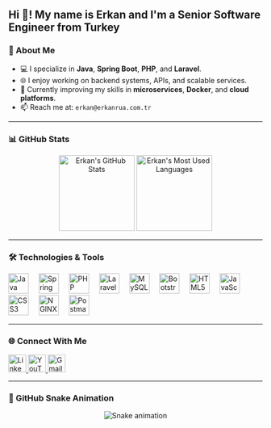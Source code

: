 <h2 align="left">Hi 👋! My name is Erkan and I'm a Senior Software Engineer from Turkey</h2>

### 🚀 About Me

- 💻 I specialize in **Java**, **Spring Boot**, **PHP**, and **Laravel**.  
- 🌐 I enjoy working on backend systems, APIs, and scalable services.  
- 🌱 Currently improving my skills in **microservices**, **Docker**, and **cloud platforms**.  
- 📫 Reach me at: `erkan@erkanrua.com.tr`

---

### 📊 GitHub Stats

<div align="center">
  <img src="https://github-readme-stats.vercel.app/api?username=erkanrua&hide_title=false&hide_rank=false&show_icons=true&include_all_commits=true&count_private=true&theme=dracula&locale=en&hide_border=false" height="150" alt="Erkan's GitHub Stats" />
  <img src="https://github-readme-stats.vercel.app/api/top-langs?username=erkanrua&layout=compact&langs_count=5&theme=dracula&hide_border=false" height="150" alt="Erkan's Most Used Languages" />
</div>

---

### 🛠️ Technologies & Tools

<div align="left">
  <img src="https://cdn.simpleicons.org/java/007396" height="40" alt="Java" />
  <img width="12" />
  <img src="https://cdn.simpleicons.org/springboot/6DB33F" height="40" alt="Spring Boot" />
  <img width="12" />
  <img src="https://cdn.simpleicons.org/php/777BB4" height="40" alt="PHP" />
  <img width="12" />
  <img src="https://cdn.simpleicons.org/laravel/FF2D20" height="40" alt="Laravel" />
  <img width="12" />
  <img src="https://skillicons.dev/icons?i=mysql" height="40" alt="MySQL" />
  <img width="12" />
  <img src="https://cdn.simpleicons.org/bootstrap/7952B3" height="40" alt="Bootstrap" />
  <img width="12" />
  <img src="https://cdn.simpleicons.org/html5/E34F26" height="40" alt="HTML5" />
  <img width="12" />
  <img src="https://cdn.jsdelivr.net/gh/devicons/devicon/icons/javascript/javascript-original.svg" height="40" alt="JavaScript" />
  <img width="12" />
  <img src="https://cdn.simpleicons.org/css3/1572B6" height="40" alt="CSS3" />
  <img width="12" />
  <img src="https://cdn.simpleicons.org/nginx/009639" height="40" alt="NGINX" />
  <img width="12" />
  <img src="https://cdn.simpleicons.org/postman/FF6C37" height="40" alt="Postman" />
</div>

---

### 🌐 Connect With Me

<div align="left">
  <a href="https://www.linkedin.com/in/erkanrua/" target="_blank">
    <img src="https://img.shields.io/static/v1?message=LinkedIn&logo=linkedin&label=&color=0077B5&logoColor=white&style=for-the-badge" height="35" alt="LinkedIn" />
  </a>
  <a href="https://www.youtube.com/erkanrua" target="_blank">
    <img src="https://img.shields.io/static/v1?message=YouTube&logo=youtube&label=&color=FF0000&logoColor=white&style=for-the-badge" height="35" alt="YouTube" />
  </a>
  <a href="mailto:erkan@erkanrua.com.tr" target="_blank">
    <img src="https://img.shields.io/static/v1?message=Gmail&logo=gmail&label=&color=D14836&logoColor=white&style=for-the-badge" height="35" alt="Gmail" />
  </a>
</div>

---

### 🐍 GitHub Snake Animation

<div align="center">
  <img src="https://github.com/user-attachments/assets/434f6ff8-3c68-4fe5-83f3-3b55954b9bf4" alt="Snake animation" />
</div>
